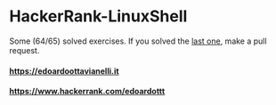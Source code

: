 # HackerRank-LinuxShell

Some (64/65) solved exercises. If you solved the [last one](https://www.hackerrank.com/challenges/fractal-trees-all/problem), make a pull request. 

#### https://edoardoottavianelli.it

#### https://www.hackerrank.com/edoardottt
